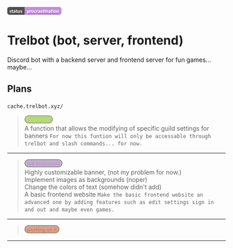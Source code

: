 ![procrastination_100](screenshots/status_procrastination.png)
# Trelbot (bot, server, frontend)
Discord bot with a backend server and frontend server for fun games... maybe...


## Plans
`cache.trelbot.xyz/`


>![finished](screenshots/finished.png)<br/>
> A function that allows the modifying of specific guild settings for banners
> `For now this funtion will only be accessable through trelbot and slash commands... for now.`
---
>![will_implement](screenshots/will_implement.png)<br/>
> Highly customizable banner, (not my problem for now.)<br/>
> Implement images as backgrounds (noper)<br/>
> Change the colors of text (somehow didn't add)<br/>
> A basic frontend website `Make the basic frontend website an advanced one by adding features such as edit settings sign in and out and maybe even games.`<br/>
---
>![working_on_it](screenshots/working_on_it.png)<br/>
> 
---



